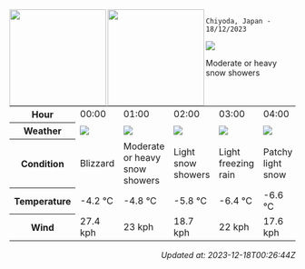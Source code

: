 <div><img align="left" height="170px" src="https://github-readme-stats.vercel.app/api?username=ryota-murakami&show_icons=true&theme=gotham" /><img align="left" height="170px" src="https://github-readme-stats.vercel.app/api/top-langs/?username=ryota-murakami&theme=gotham&layout=compact" /></div>



`Chiyoda, Japan - 18/12/2023`

<img src="https://cdn.weatherapi.com/weather/64x64/day/371.png"/>

Moderate or heavy snow showers


<table>
    <tr>
        <th>Hour</th>
        <td>00:00</td><td>01:00</td><td>02:00</td><td>03:00</td><td>04:00</td><td>05:00</td><td>06:00</td><td>07:00</td><td>08:00</td><td>09:00</td><td>10:00</td><td>11:00</td><td>12:00</td><td>13:00</td><td>14:00</td><td>15:00</td><td>16:00</td><td>17:00</td><td>18:00</td><td>19:00</td><td>20:00</td><td>21:00</td><td>22:00</td><td>23:00</td>
    </tr>
    <tr>
        <th>Weather</th>
        <td><img src="https://cdn.weatherapi.com/weather/64x64/night/230.png"></img></td><td><img src="https://cdn.weatherapi.com/weather/64x64/night/371.png"></img></td><td><img src="https://cdn.weatherapi.com/weather/64x64/night/368.png"></img></td><td><img src="https://cdn.weatherapi.com/weather/64x64/night/311.png"></img></td><td><img src="https://cdn.weatherapi.com/weather/64x64/night/323.png"></img></td><td><img src="https://cdn.weatherapi.com/weather/64x64/night/326.png"></img></td><td><img src="https://cdn.weatherapi.com/weather/64x64/night/230.png"></img></td><td><img src="https://cdn.weatherapi.com/weather/64x64/day/116.png"></img></td><td><img src="https://cdn.weatherapi.com/weather/64x64/day/323.png"></img></td><td><img src="https://cdn.weatherapi.com/weather/64x64/day/326.png"></img></td><td><img src="https://cdn.weatherapi.com/weather/64x64/day/329.png"></img></td><td><img src="https://cdn.weatherapi.com/weather/64x64/day/230.png"></img></td><td><img src="https://cdn.weatherapi.com/weather/64x64/day/371.png"></img></td><td><img src="https://cdn.weatherapi.com/weather/64x64/day/371.png"></img></td><td><img src="https://cdn.weatherapi.com/weather/64x64/day/179.png"></img></td><td><img src="https://cdn.weatherapi.com/weather/64x64/day/179.png"></img></td><td><img src="https://cdn.weatherapi.com/weather/64x64/night/113.png"></img></td><td><img src="https://cdn.weatherapi.com/weather/64x64/night/113.png"></img></td><td><img src="https://cdn.weatherapi.com/weather/64x64/night/113.png"></img></td><td><img src="https://cdn.weatherapi.com/weather/64x64/night/311.png"></img></td><td><img src="https://cdn.weatherapi.com/weather/64x64/night/311.png"></img></td><td><img src="https://cdn.weatherapi.com/weather/64x64/night/119.png"></img></td><td><img src="https://cdn.weatherapi.com/weather/64x64/night/116.png"></img></td><td><img src="https://cdn.weatherapi.com/weather/64x64/night/113.png"></img></td>
    </tr>
    <tr>
        <th>Condition</th>
        <td width="200px">Blizzard</td><td width="200px">Moderate or heavy snow showers</td><td width="200px">Light snow showers</td><td width="200px">Light freezing rain</td><td width="200px">Patchy light snow</td><td width="200px">Light snow</td><td width="200px">Blizzard</td><td width="200px">Partly cloudy</td><td width="200px">Patchy light snow</td><td width="200px">Light snow</td><td width="200px">Patchy moderate snow</td><td width="200px">Blizzard</td><td width="200px">Moderate or heavy snow showers</td><td width="200px">Moderate or heavy snow showers</td><td width="200px">Patchy snow possible</td><td width="200px">Patchy snow possible</td><td width="200px">Clear</td><td width="200px">Clear</td><td width="200px">Clear</td><td width="200px">Light freezing rain</td><td width="200px">Light freezing rain</td><td width="200px">Cloudy</td><td width="200px">Partly cloudy</td><td width="200px">Clear</td>
    </tr>
    <tr>
        <th>Temperature</th>
        <td>-4.2 °C</td><td>-4.8 °C</td><td>-5.8 °C</td><td>-6.4 °C</td><td>-6.6 °C</td><td>-5.8 °C</td><td>-5.8 °C</td><td>-6.2 °C</td><td>-6.5 °C</td><td>-7 °C</td><td>-6.2 °C</td><td>-5.9 °C</td><td>-6.2 °C</td><td>-6.1 °C</td><td>-6.1 °C</td><td>-6.6 °C</td><td>-7.2 °C</td><td>-7.6 °C</td><td>-7.8 °C</td><td>-8 °C</td><td>-7.5 °C</td><td>-7.5 °C</td><td>-7.6 °C</td><td>-7.5 °C</td>
    </tr>
    <tr>
        <th>Wind</th>
        <td>27.4 kph</td><td>23 kph</td><td>18.7 kph</td><td>22 kph</td><td>17.6 kph</td><td>14 kph</td><td>27.4 kph</td><td>29.2 kph</td><td>39.2 kph</td><td>13 kph</td><td>34.6 kph</td><td>34.2 kph</td><td>27 kph</td><td>26.3 kph</td><td>28.8 kph</td><td>29.2 kph</td><td>31 kph</td><td>29.2 kph</td><td>26.6 kph</td><td>24.8 kph</td><td>25.6 kph</td><td>25.6 kph</td><td>24.8 kph</td><td>25.9 kph</td>
    </tr>
</table>


<div align="right">

*Updated at: 2023-12-18T00:26:44Z*

</div>

